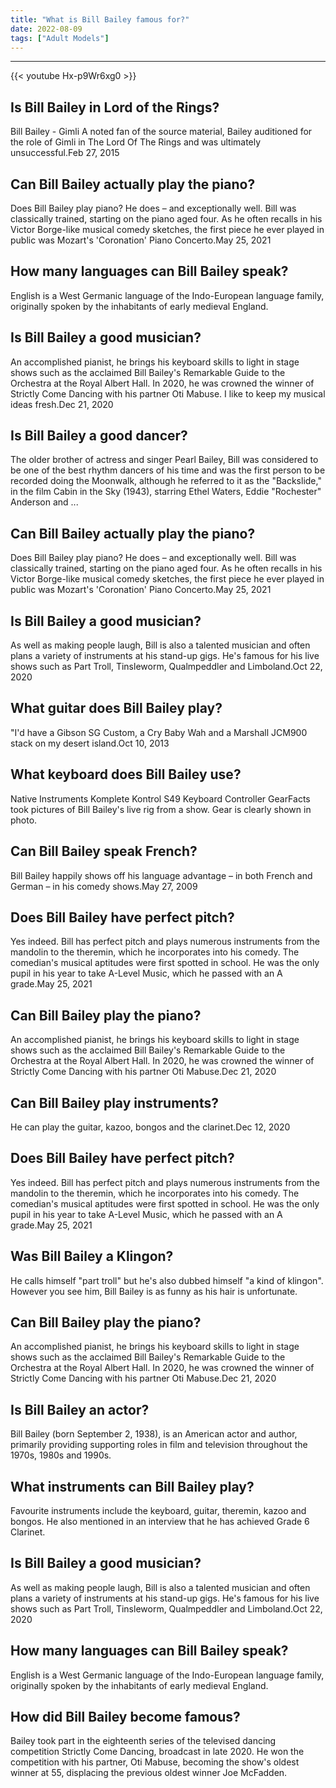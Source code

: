 ```yaml
---
title: "What is Bill Bailey famous for?"
date: 2022-08-09
tags: ["Adult Models"]
---
```


---
{{< youtube Hx-p9Wr6xg0 >}}
## Is Bill Bailey in Lord of the Rings?
Bill Bailey - Gimli A noted fan of the source material, Bailey auditioned for the role of Gimli in The Lord Of The Rings and was ultimately unsuccessful.Feb 27, 2015

## Can Bill Bailey actually play the piano?
Does Bill Bailey play piano? He does – and exceptionally well. Bill was classically trained, starting on the piano aged four. As he often recalls in his Victor Borge-like musical comedy sketches, the first piece he ever played in public was Mozart's 'Coronation' Piano Concerto.May 25, 2021

## How many languages can Bill Bailey speak?
English is a West Germanic language of the Indo-European language family, originally spoken by the inhabitants of early medieval England.

## Is Bill Bailey a good musician?
An accomplished pianist, he brings his keyboard skills to light in stage shows such as the acclaimed Bill Bailey's Remarkable Guide to the Orchestra at the Royal Albert Hall. In 2020, he was crowned the winner of Strictly Come Dancing with his partner Oti Mabuse. I like to keep my musical ideas fresh.Dec 21, 2020

## Is Bill Bailey a good dancer?
The older brother of actress and singer Pearl Bailey, Bill was considered to be one of the best rhythm dancers of his time and was the first person to be recorded doing the Moonwalk, although he referred to it as the "Backslide," in the film Cabin in the Sky (1943), starring Ethel Waters, Eddie "Rochester" Anderson and ...

## Can Bill Bailey actually play the piano?
Does Bill Bailey play piano? He does – and exceptionally well. Bill was classically trained, starting on the piano aged four. As he often recalls in his Victor Borge-like musical comedy sketches, the first piece he ever played in public was Mozart's 'Coronation' Piano Concerto.May 25, 2021

## Is Bill Bailey a good musician?
As well as making people laugh, Bill is also a talented musician and often plans a variety of instruments at his stand-up gigs. He's famous for his live shows such as Part Troll, Tinsleworm, Qualmpeddler and Limboland.Oct 22, 2020

## What guitar does Bill Bailey play?
"I'd have a Gibson SG Custom, a Cry Baby Wah and a Marshall JCM900 stack on my desert island.Oct 10, 2013

## What keyboard does Bill Bailey use?
Native Instruments Komplete Kontrol S49 Keyboard Controller GearFacts took pictures of Bill Bailey's live rig from a show. Gear is clearly shown in photo.

## Can Bill Bailey speak French?
Bill Bailey happily shows off his language advantage – in both French and German – in his comedy shows.May 27, 2009

## Does Bill Bailey have perfect pitch?
Yes indeed. Bill has perfect pitch and plays numerous instruments from the mandolin to the theremin, which he incorporates into his comedy. The comedian's musical aptitudes were first spotted in school. He was the only pupil in his year to take A-Level Music, which he passed with an A grade.May 25, 2021

## Can Bill Bailey play the piano?
An accomplished pianist, he brings his keyboard skills to light in stage shows such as the acclaimed Bill Bailey's Remarkable Guide to the Orchestra at the Royal Albert Hall. In 2020, he was crowned the winner of Strictly Come Dancing with his partner Oti Mabuse.Dec 21, 2020

## Can Bill Bailey play instruments?
He can play the guitar, kazoo, bongos and the clarinet.Dec 12, 2020

## Does Bill Bailey have perfect pitch?
Yes indeed. Bill has perfect pitch and plays numerous instruments from the mandolin to the theremin, which he incorporates into his comedy. The comedian's musical aptitudes were first spotted in school. He was the only pupil in his year to take A-Level Music, which he passed with an A grade.May 25, 2021

## Was Bill Bailey a Klingon?
He calls himself "part troll" but he's also dubbed himself "a kind of klingon". However you see him, Bill Bailey is as funny as his hair is unfortunate.

## Can Bill Bailey play the piano?
An accomplished pianist, he brings his keyboard skills to light in stage shows such as the acclaimed Bill Bailey's Remarkable Guide to the Orchestra at the Royal Albert Hall. In 2020, he was crowned the winner of Strictly Come Dancing with his partner Oti Mabuse.Dec 21, 2020

## Is Bill Bailey an actor?
Bill Bailey (born September 2, 1938), is an American actor and author, primarily providing supporting roles in film and television throughout the 1970s, 1980s and 1990s.

## What instruments can Bill Bailey play?
Favourite instruments include the keyboard, guitar, theremin, kazoo and bongos. He also mentioned in an interview that he has achieved Grade 6 Clarinet.

## Is Bill Bailey a good musician?
As well as making people laugh, Bill is also a talented musician and often plans a variety of instruments at his stand-up gigs. He's famous for his live shows such as Part Troll, Tinsleworm, Qualmpeddler and Limboland.Oct 22, 2020

## How many languages can Bill Bailey speak?
English is a West Germanic language of the Indo-European language family, originally spoken by the inhabitants of early medieval England.

## How did Bill Bailey become famous?
Bailey took part in the eighteenth series of the televised dancing competition Strictly Come Dancing, broadcast in late 2020. He won the competition with his partner, Oti Mabuse, becoming the show's oldest winner at 55, displacing the previous oldest winner Joe McFadden.

